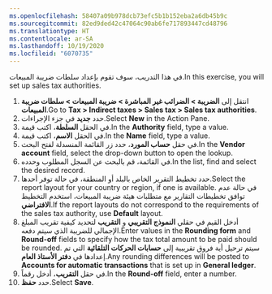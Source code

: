 ```yaml
---
ms.openlocfilehash: 58407a09b978dcb73efc5b1b152eba2a6db45b9c
ms.sourcegitcommit: 82ed9ded42c47064c90ab6fe717893447cd48796
ms.translationtype: HT
ms.contentlocale: ar-SA
ms.lasthandoff: 10/19/2020
ms.locfileid: "6070735"
---
```

<span data-ttu-id="91911-101">في هذا التدريب، سوف تقوم بإعداد سلطات ضريبة المبيعات.</span><span class="sxs-lookup"><span data-stu-id="91911-101">In this exercise, you will set up sales tax authorities.</span></span>

1.  <span data-ttu-id="91911-102">انتقل إلى **الضريبة > الضرائب غير المباشرة > ضريبة المبيعات > سلطات ضريبة المبيعات**.</span><span class="sxs-lookup"><span data-stu-id="91911-102">Go to **Tax > Indirect taxes > Sales tax > Sales tax authorities**.</span></span>
2.  <span data-ttu-id="91911-103">حدد **جديد** في جزء الإجراءات.</span><span class="sxs-lookup"><span data-stu-id="91911-103">Select **New** in the Action Pane.</span></span>
3.  <span data-ttu-id="91911-104">في الحقل **السلطة**، اكتب قيمة.</span><span class="sxs-lookup"><span data-stu-id="91911-104">In the **Authority** field, type a value.</span></span>
4.  <span data-ttu-id="91911-105">في الحقل **الاسم**، اكتب قيمة‎.</span><span class="sxs-lookup"><span data-stu-id="91911-105">In the **Name** field, type a value.</span></span>
5.  <span data-ttu-id="91911-106">في حقل **حساب المورد**، حدد زر القائمة المنسدلة لفتح البحث.</span><span class="sxs-lookup"><span data-stu-id="91911-106">In the **Vendor account** field, select the drop-down button to open the lookup.</span></span>
6.  <span data-ttu-id="91911-107">في القائمة، قم بالبحث عن السجل المطلوب وحدده.</span><span class="sxs-lookup"><span data-stu-id="91911-107">In the list, find and select the desired record.</span></span>
7.  <span data-ttu-id="91911-108">حدد تخطيط التقرير الخاص بالبلد أو المنطقة، في حالة توفر أحدها.</span><span class="sxs-lookup"><span data-stu-id="91911-108">Select the report layout for your country or region, if one is available.</span></span> <span data-ttu-id="91911-109">في حالة عدم توافق تخطيطات التقارير مع متطلبات هيئة ضريبة المبيعات، استخدم التخطيط **الافتراضي**.</span><span class="sxs-lookup"><span data-stu-id="91911-109">If the report layouts do not correspond to the requirements of the sales tax authority, use **Default** layout.</span></span>
8.  <span data-ttu-id="91911-110">أدخل القيم في حقلي **النموذج التقريبي** و **التقريب** لتحديد كيفية تقريب المبلغ الإجمالي للضريبة الذي سيتم دفعه.</span><span class="sxs-lookup"><span data-stu-id="91911-110">Enter values in the **Rounding form** and **Round-off** fields to specify how the tax total amount to be paid should be rounded.</span></span> <span data-ttu-id="91911-111">سيتم ترحيل أية فروق تقريبية إلى **حسابات الحركات التلقائية** التي تم إعدادها في **دفتر الأستاذ العام**.</span><span class="sxs-lookup"><span data-stu-id="91911-111">Any rounding differences will be posted to **Accounts for automatic transactions** that is set up in **General ledger**.</span></span>
9.  <span data-ttu-id="91911-112">في حقل **التقريب**، أدخل رقماً.</span><span class="sxs-lookup"><span data-stu-id="91911-112">In the **Round-off** field, enter a number.</span></span>
10. <span data-ttu-id="91911-113">حدد **حفظ**.</span><span class="sxs-lookup"><span data-stu-id="91911-113">Select **Save**.</span></span>

